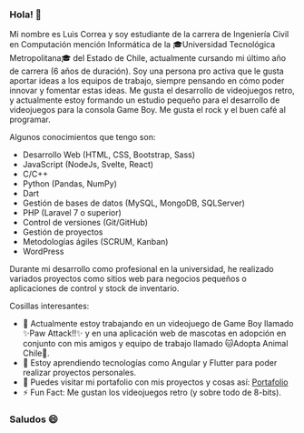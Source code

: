 ### Hola! 👋

Mi nombre es Luis Correa y soy estudiante de la carrera de Ingeniería Civil en Computación mención Informática de la 🎓Universidad Tecnológica Metropolitana🎓 del Estado de Chile, actualmente cursando mi último año de carrera (6 años de duración). Soy una persona pro activa que le gusta aportar ideas a los equipos de trabajo, siempre pensando en cómo poder innovar y fomentar estas ideas. Me gusta el desarrollo de videojuegos retro, y actualmente estoy formando un estudio pequeño para el desarrollo de videojuegos para la consola Game Boy. Me gusta el rock y el buen café al programar.

Algunos conocimientos que tengo son:

- Desarrollo Web (HTML, CSS, Bootstrap, Sass)
- JavaScript (NodeJs, Svelte, React)
- C/C++
- Python (Pandas, NumPy)
- Dart
- Gestión de bases de datos (MySQL, MongoDB, SQLServer)
- PHP (Laravel 7 o superior)
- Control de versiones (Git/GitHub)
- Gestión de proyectos
- Metodologías ágiles (SCRUM, Kanban)
- WordPress

Durante mi desarrollo como profesional en la universidad, he realizado variados proyectos como sitios web para negocios pequeños o aplicaciones de control y stock de inventario.

Cosillas interesantes:

- 🔭 Actualmente estoy trabajando en un videojuego de Game Boy llamado ✨Paw Attack!!✨ y en una aplicación web de mascotas en adopción en conjunto con mis amigos y equipo de trabajo llamado 🐱Adopta Animal Chile🐶.
- 🌱 Estoy aprendiendo tecnologías como Angular y Flutter para poder realizar proyectos personales.
- 💬 Puedes visitar mi portafolio con mis proyectos y cosas así: [Portafolio](https://luiscorreaportafolio.netlify.app)
- ⚡ Fun Fact: Me gustan los videojuegos retro (y sobre todo de 8-bits).

### Saludos 😄

